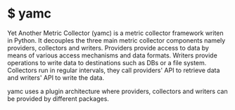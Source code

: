 # $ yamc

Yet Another Metric Collector (yamc) is a metric collector framework writen in Python. It decouples the three main metric collector components namely providers, collectors and writers. Providers provide access to data by means of various access mechanisms and data formats. Writers provide operations to write data to destinations such as DBs or a file system. Collectors run in regular intervals, they call providers' API to retrieve data and writers' API to write the data. 

yamc uses a plugin architecture where providers, collectors and writers can be provided by different packages.  

